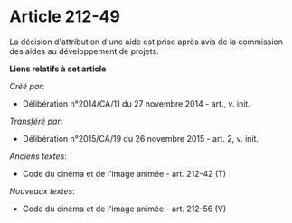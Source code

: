 # Article 212-49

La décision d'attribution d'une aide est prise après avis de la commission des aides au développement de projets.

**Liens relatifs à cet article**

_Créé par_:

  - Délibération n°2014/CA/11 du 27 novembre 2014 - art., v. init.

_Transféré par_:

  - Délibération n°2015/CA/19 du 26 novembre 2015 - art. 2, v. init.

_Anciens textes_:

  - Code du cinéma et de l'image animée - art. 212-42 (T)

_Nouveaux textes_:

  - Code du cinéma et de l'image animée - art. 212-56 (V)
